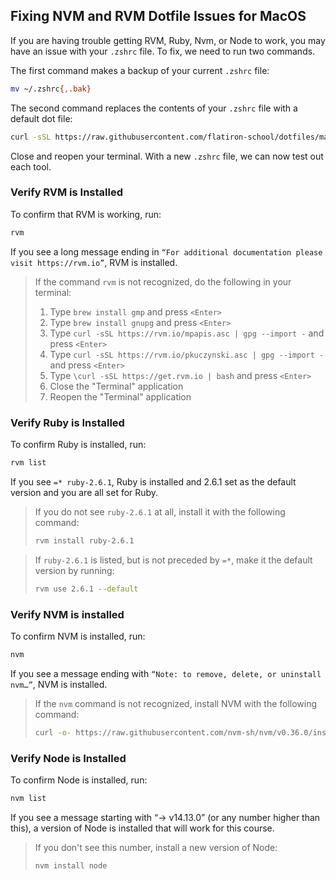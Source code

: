 ## Fixing NVM and RVM Dotfile Issues for MacOS

If you are having trouble getting RVM, Ruby, Nvm, or Node to work, you may have an issue with your `.zshrc` file. To fix, we need to run two commands.

The first command makes a backup of your current `.zshrc` file:

```sh
mv ~/.zshrc{,.bak}
```

The second command replaces the contents of your `.zshrc` file with a default dot file:

```sh
curl -sSL https://raw.githubusercontent.com/flatiron-school/dotfiles/master/.zshrc > ~/.zshrc
```

Close and reopen your terminal. With a new `.zshrc` file, we can now test out each tool.

### Verify RVM is Installed

To confirm that RVM is working, run:

```sh
rvm
```

If you see a long message ending in `“For additional documentation please visit https://rvm.io”`, RVM is installed. 

> If the command `rvm` is not recognized, do the following in your terminal:
>
> 1. Type `brew install gmp` and press `<Enter>`
> 2. Type `brew install gnupg` and press `<Enter>`
> 3. Type `curl -sSL https://rvm.io/mpapis.asc | gpg --import -` and press `<Enter>`
> 4. Type `curl -sSL https://rvm.io/pkuczynski.asc | gpg --import -` and press `<Enter>`
> 5. Type `\curl -sSL https://get.rvm.io | bash` and press `<Enter>`
> 6. Close the "Terminal" application
> 7. Reopen the "Terminal" application

### Verify Ruby is Installed

To confirm Ruby is installed, run:

```sh
rvm list
```

If you see `=* ruby-2.6.1`, Ruby is installed and 2.6.1 set as the default version and you are all set for Ruby.

> If you do not see `ruby-2.6.1` at all, install it with the following command:
> 
> ```sh
> rvm install ruby-2.6.1
> ```

> If `ruby-2.6.1` is listed, but is not preceded by `=*`, make it the default version by running:
> 
> ```sh
> rvm use 2.6.1 --default
> ```

### Verify NVM is installed

To confirm NVM is installed, run:

```sh
nvm
```

If you see a message ending with `“Note: to remove, delete, or uninstall nvm…”`, NVM is installed. 

> If the `nvm` command is not recognized, install NVM with the following command:
> 
> ```sh
> curl -o- https://raw.githubusercontent.com/nvm-sh/nvm/v0.36.0/install.sh | zsh
> ```

### Verify Node is Installed

To confirm Node is installed, run:

```sh
nvm list
```

If you see a message starting with “-> v14.13.0” (or any number higher than this), a version of Node is installed that will work for this course. 

> If you don't see this number, install a new version of Node:
> 
> ```
> nvm install node
> ```
